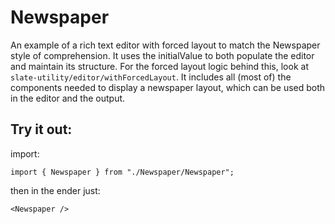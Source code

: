 # Newspaper

An example of a rich text editor with forced layout to match the Newspaper style of comprehension. It uses the initialValue to both populate the editor and maintain its structure. For the forced layout logic behind this, look at `slate-utility/editor/withForcedLayout`.
It includes all (most of) the components needed to display a newspaper layout, which can be used both in the editor and the output.

## Try it out:

import:

```tsx
import { Newspaper } from "./Newspaper/Newspaper";
```

then in the ender just:

```tsx
<Newspaper />
```
